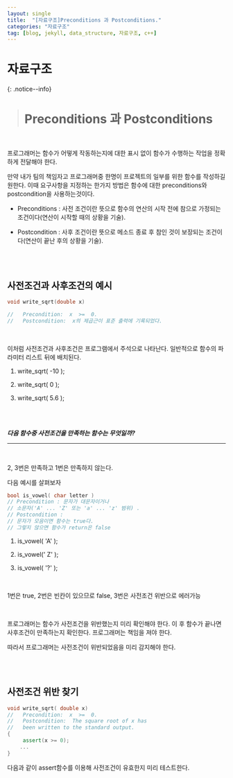 ```yaml
---
layout: single
title:  "[자료구조]Preconditions 과 Postconditions."
categories: "자료구조"
tag: [blog, jekyll, data_structure, 자료구조, c++]
---
```

# 자료구조
{: .notice--info}


># Preconditions 과 Postconditions

<br>

프로그래머는 함수가 어떻게 작동하는지에 대한 표시 없이 함수가 수행하는 작업을 정확하게 전달해야 한다.

만약 내가 팀의 책임자고 프로그래머중 한명이 프로젝트의 일부를 위한 함수를 작성하길 원한다. 이때 요구사항을 지정하는 한가지 방법은 함수에 대한 preconditions와 postcondition을 사용하는것이다.

- Preconditions : 사전 조건이란 뜻으로 함수의 연산의 시작 전에 참으로 가정되는 조건이다(연산이 시작할 때의 상황을 기술).

- Postcondition : 사후 조건이란 뜻으로 메소드 종료 후 참인 것이 보장되는 조건이다(연산이 끝난 후의 상황을 기술).

<br><br>

## 사전조건과 사후조건의 예시

```c++
void write_sqrt(double x)

//   Precondition:  x  >=  0.
//   Postcondition:  x의 제곱근이 표준 출력에 기록되었다.
```
<br>

이처럼 사전조건과 사후조건은 프로그램에서 주석으로 나타난다. 일반적으로 함수의 파라미터 리스트 뒤에 배치된다.

1. write_sqrt( -10 );

2. write_sqrt( 0 );

3. write_sqrt( 5.6 );

<br><br>

***다음 함수중 사전조건을 만족하는 함수는 무엇일까?***

***
<br>

2, 3번은 만족하고 1번은 만족하지 않는다.

다음 예시를 살펴보자

```c++
bool is_vowel( char letter )
// Precondition : 문자가 대문자이거나
// 소문자('A' ... 'Z' 또는 'a' ... 'z' 범위) .
// Postcondition :
// 문자가 모음이면 함수는 true다.
// 그렇지 않으면 함수가 return은 false
```
1. is_vowel( 'A' );

2. is_vowel(' Z' );

3. is_vowel( '?' );

<br>

1번은 true, 2번은 빈칸이 있으므로 false, 3번은 사전조건 위반으로 에러가능

<br>

프로그래머는 함수가 사전조건을 위반했는지 미리 확인해야 한다. 이 후 함수가 끝나면 사후조건이 만족하는지 확인한다. 프로그래머는 책임을 져야 한다.

따라서 프로그래머는 사전조건이 위반되었음을 미리 감지해야 한다.

<br><br>

## 사전조건 위반 찾기

```c++
void write_sqrt( double x)
//   Precondition:  x  >=  0.
//   Postcondition:  The square root of x has
//   been written to the standard output.
{
     assert(x >= 0);
	...
}
```

다음과 같이 assert함수를 이용해 사전조건이 유효한지 미리 테스트한다.